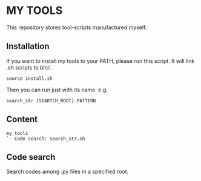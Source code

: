 # MY TOOLS
This repository stores tool-scripts manufactured myself.
## Installation
If you want to install my tools to your PATH, please run this script. 
It will link .sh scripts to _bin/_.
```
source install.sh
```
Then you can run just with its name. e.g.
```
search_str [SEARTCH_ROOT] PATTERN
```
## Content
```
my_tools
`- Code search: search_str.sh
```
## Code search
Search codes among .py files in a specified root.

